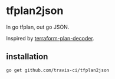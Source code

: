 # tfplan2json

In go tfplan, out go JSON.

Inspired by
[terraform-plan-decoder](https://github.com/pearkes/terraform-plan-decoder).

## installation

``` bash
go get github.com/travis-ci/tfplan2json
```
